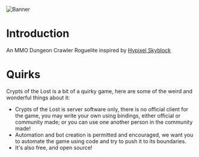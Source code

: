 ![Banner](assets/banner-transparent.svg.svg)

# Introduction

An MMO Dungeon Crawler Roguelite inspired by [Hypixel Skyblock](https://hypixel.net/categories/skyblock.194/)

# Quirks

Crypts of the Lost is a bit of a quirky game, here are some of the weird and wonderful things about it:

- Crypts of the Lost is server software only, there is no official client for the game, you may write your own using
  bindings, either official or community made; or you can use one another person in the community made!
- Automation and bot creation is permitted and encouraged, we want you to automate the game using code and try to push
  it to its boundaries.
- It's also free, and open source!
